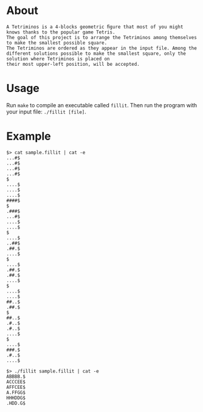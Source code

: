 # About
```
A Tetriminos is a 4-blocks geometric ﬁgure that most of you might knows thanks to the popular game Tetris.
The goal of this project is to arrange the Tetriminos among themselves to make the smallest possible square.
The Tetriminos are ordered as they appear in the input file. Among the different solutions possible to make the smallest square, only the solution where Tetriminos is placed on
their most upper-left position, will be accepted.
``````
# Usage

Run `make` to compile an executable called `fillit`. Then run the program with your input file: `./fillit [file]`.

# Example 
```
$> cat sample.fillit | cat -e
...#$
...#$
...#$
...#$
$
....$
....$
....$
####$
$
.###$
...#$
....$
....$
$
....$
..##$
.##.$
....$
$
....$
.##.$
.##.$
....$
$
....$
....$
##..$
.##.$
$
##..$
.#..$
.#..$
....$
$
....$
###.$
.#..$
....$

$> ./fillit sample.fillit | cat -e
ABBBB.$
ACCCEE$
AFFCEE$
A.FFGG$
HHHDDG$
.HDD.G$
```
